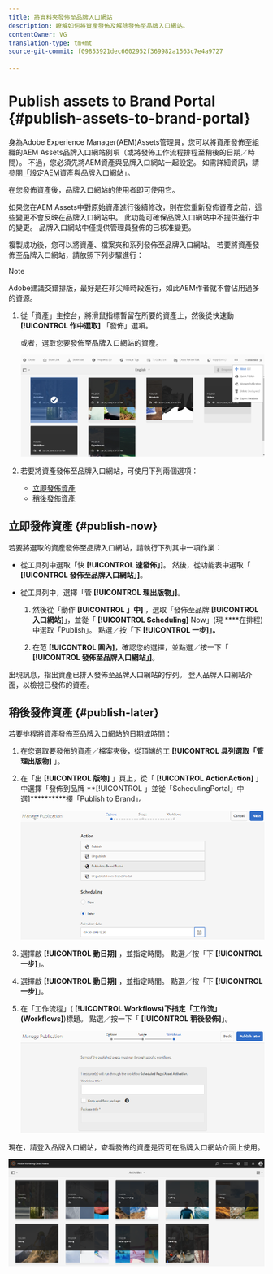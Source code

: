 ```yaml
---
title: 將資料夾發佈至品牌入口網站
description: 瞭解如何將資產發佈及解除發佈至品牌入口網站。
contentOwner: VG
translation-type: tm+mt
source-git-commit: f09853921dec6602952f369982a1563c7e4a9727

---
```



# Publish assets to Brand Portal {#publish-assets-to-brand-portal}

身為Adobe Experience Manager(AEM)Assets管理員，您可以將資產發佈至組織的AEM Assets品牌入口網站例項（或將發佈工作流程排程至稍後的日期／時間）。 不過，您必須先將AEM資產與品牌入口網站一起設定。 如需詳細資訊，請 [參閱「設定AEM資產與品牌入口網站](configure-aem-assets-with-brand-portal.md)」。

在您發佈資產後，品牌入口網站的使用者即可使用它。

如果您在AEM Assets中對原始資產進行後續修改，則在您重新發佈資產之前，這些變更不會反映在品牌入口網站中。 此功能可確保品牌入口網站中不提供進行中的變更。 品牌入口網站中僅提供管理員發佈的已核准變更。

複製成功後，您可以將資產、檔案夾和系列發佈至品牌入口網站。 若要將資產發佈至品牌入口網站，請依照下列步驟進行：

>[!NOTE]
>
>Adobe建議交錯排版，最好是在非尖峰時段進行，如此AEM作者就不會佔用過多的資源。

1. 從「資產」主控台，將滑鼠指標暫留在所要的資產上，然後從快速動 **[!UICONTROL 作中選取]** 「發佈」選項。

   或者，選取您要發佈至品牌入口網站的資產。

   ![publish2bp-2](assets/publish2bp-2.png)

2. 若要將資產發佈至品牌入口網站，可使用下列兩個選項：
   * [立即發佈資產](#publish-now)
   * [稍後發佈資產](#publish-later)

## 立即發佈資產 {#publish-now}

若要將選取的資產發佈至品牌入口網站，請執行下列其中一項作業：

* 從工具列中選取「快 **[!UICONTROL 速發佈」]**。 然後，從功能表中選取「 **[!UICONTROL 發佈至品牌入口網站」]**。

* 從工具列中，選擇「管 **[!UICONTROL 理出版物」]**。

   1. 然後從「動作 **[!UICONTROL 」中]** ，選取「發佈至品牌 **[!UICONTROL 入口網站]**」，並從「 **[!UICONTROL Scheduling]** Now」(現 ****&#x200B;在排程)中選取「Publish」。 點選／按「下 **[!UICONTROL 一步]」。**

   2. 在范 **[!UICONTROL 圍內]**，確認您的選擇，並點選／按一下「 **[!UICONTROL 發佈至品牌入口網站」]**。

出現訊息，指出資產已排入發佈至品牌入口網站的佇列。 登入品牌入口網站介面，以檢視已發佈的資產。

## 稍後發佈資產 {#publish-later}

若要排程將資產發佈至品牌入口網站的日期或時間：

1. 在您選取要發佈的資產／檔案夾後，從頂端的工 **[!UICONTROL 具列選取「管理出版物]** 」。
2. 在「出 **[!UICONTROL 版物]** 」頁上，從「 **[!UICONTROL ActionAction]** 」中選擇「發佈到品牌 **[!UICONTROL 」並從「SchedulingPortal」中選]**********&#x200B;擇「Publish to Brand」。

   ![publishlaterbp-1](assets/publishlaterbp-1.png)

3. 選擇啟 **[!UICONTROL 動日期]** ，並指定時間。 點選／按「下 **[!UICONTROL 一步]**」。
4. 選擇啟 **[!UICONTROL 動日期]** ，並指定時間。 點選／按「下 **[!UICONTROL 一步]**」。
5. 在「工作流程」( **[!UICONTROL Workflows)下指定「工作流」(Workflows]**)標題。 點選／按一下「 **[!UICONTROL 稍後發佈]**」。

   ![publishworkflow](assets/publishworkflow.png)

現在，請登入品牌入口網站，查看發佈的資產是否可在品牌入口網站介面上使用。

![bp_631_landing_page](assets/bp_landing_page.png)
